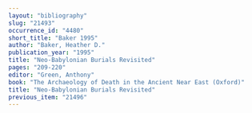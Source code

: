 ```yaml
---
layout: "bibliography"
slug: "21493"
occurrence_id: "4480"
short_title: "Baker 1995"
author: "Baker, Heather D."
publication_year: "1995"
title: "Neo-Babylonian Burials Revisited"
pages: "209-220"
editor: "Green, Anthony"
book: "The Archaeology of Death in the Ancient Near East (Oxford)"
title: "Neo-Babylonian Burials Revisited"
previous_item: "21496"
---
```

